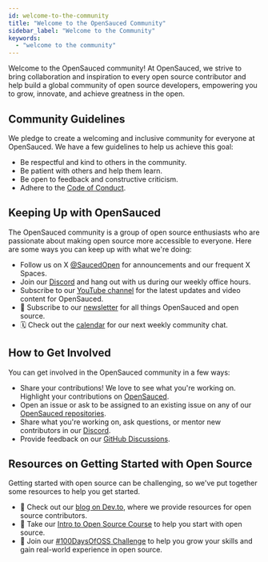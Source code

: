 ```yaml
---
id: welcome-to-the-community
title: "Welcome to the OpenSauced Community"
sidebar_label: "Welcome to the Community"
keywords:
  - "welcome to the community"
---
```


Welcome to the OpenSauced community! At OpenSauced, we strive to bring collaboration and inspiration to every open source contributor and help build a global community of open source developers, empowering you to grow, innovate, and achieve greatness in the open.

## Community Guidelines

We pledge to create a welcoming and inclusive community for everyone at OpenSauced. We have a few guidelines to help us achieve this goal:

- Be respectful and kind to others in the community.
- Be patient with others and help them learn.
- Be open to feedback and constructive criticism.
- Adhere to the [Code of Conduct](../contributing/code-of-conduct.md).

## Keeping Up with OpenSauced

The OpenSauced community is a group of open source enthusiasts who are passionate about making open source more accessible to everyone. Here are some ways you can keep up with what we're doing:

- Follow us on X [@SaucedOpen](https://twitter.com/saucedopen) for announcements and our frequent X Spaces.
- Join our [Discord](https://discord.gg/opensauced) and hang out with us during our weekly office hours.
- Subscribe to our [YouTube channel](https://www.youtube.com/@OpenSauced) for the latest updates and video content for OpenSauced.
- 📰 Subscribe to our [newsletter](https://news.opensauced.pizza/#/portal/signup) for all things OpenSauced and open source.
- 🗓️ Check out the [calendar](https://calendar.google.com/calendar/u/0?cid=Y19kYWRhODM2MjlhZDg4ZWM2M2IxZGFmMTE5MDIyMDg0MjU2ZmQ4NmNjNWNhYmMxMjk5MDhjMGUxOTY3NjY4ZTg0QGdyb3VwLmNhbGVuZGFyLmdvb2dsZS5jb20) for our next weekly community chat.

## How to Get Involved

You can get involved in the OpenSauced community in a few ways:

- Share your contributions! We love to see what you're working on. Highlight your contributions on [OpenSauced](https://app.opensauced.pizza/feed).
- Open an issue or ask to be assigned to an existing issue on any of our [OpenSauced repositories](https://github.com/open-sauced).
- Share what you're working on, ask questions, or mentor new contributors in our [Discord](https://discord.gg/opensauced).
- Provide feedback on our [GitHub Discussions](https://github.com/orgs/open-sauced/discussions).

## Resources on Getting Started with Open Source

Getting started with open source can be challenging, so we've put together some resources to help you get started.

- 📝 Check out our [blog on Dev.to](https://dev.to/opensauced), where we provide resources for open source contributors.
- 📖 Take our [Intro to Open Source Course](https://intro.opensauced.pizza/#/) to help you start with open source.
- 📅 Join our [#100DaysOfOSS Challenge](100-days-of-oss.md) to help you grow your skills and gain real-world experience in open source.

